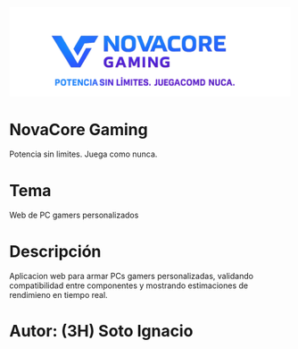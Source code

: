 ![logo.png](logo.png)
# NovaCore Gaming
Potencia sin limites. Juega como nunca.

# Tema
Web de PC gamers personalizados

# Descripción
Aplicacion web para armar PCs gamers personalizadas, validando compatibilidad entre componentes y mostrando estimaciones de rendimieno en tiempo real.

# Autor: (3H) Soto Ignacio